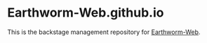 # Earthworm-Web.github.io
This is the backstage management repository for [Earthworm-Web](https://earthworm-web.github.io).
